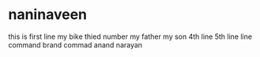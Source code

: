 # naninaveen
this is first line
my bike
thied number
my father
my son
4th line 
5th line
line command 
brand commad
anand
narayan

